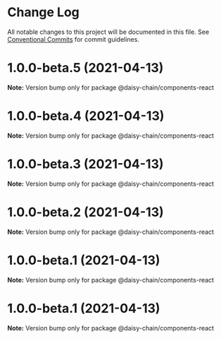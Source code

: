 # Change Log

All notable changes to this project will be documented in this file.
See [Conventional Commits](https://conventionalcommits.org) for commit guidelines.

# 1.0.0-beta.5 (2021-04-13)

**Note:** Version bump only for package @daisy-chain/components-react





# 1.0.0-beta.4 (2021-04-13)

**Note:** Version bump only for package @daisy-chain/components-react





# 1.0.0-beta.3 (2021-04-13)

**Note:** Version bump only for package @daisy-chain/components-react





# 1.0.0-beta.2 (2021-04-13)

**Note:** Version bump only for package @daisy-chain/components-react





# 1.0.0-beta.1 (2021-04-13)

**Note:** Version bump only for package @daisy-chain/components-react





# 1.0.0-beta.1 (2021-04-13)

**Note:** Version bump only for package @daisy-chain/components-react
